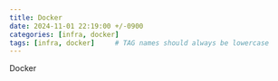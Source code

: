 ```yaml
---
title: Docker
date: 2024-11-01 22:19:00 +/-0900
categories: [infra, docker]
tags: [infra, docker]     # TAG names should always be lowercase
---
```



Docker
